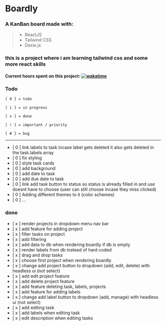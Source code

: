 # Boardly

### A KanBan board made with:

> - ReactJS
> - Tailwind CSS
> - Dexie.js

### this is a project where i am learning tailwind css and some more react skills

#### Current hours spent on this project: [![wakatime](https://wakatime.com/badge/user/86a552fc-d0f8-4683-b1f8-6319e690ff78/project/7d042cc3-169a-4aca-9c6f-e407b54df603.svg)](https://wakatime.com/badge/user/86a552fc-d0f8-4683-b1f8-6319e690ff78/project/7d042cc3-169a-4aca-9c6f-e407b54df603)

### Todo

`[ 0 ] = todo`

`[ i ] = in progress`

`[ x ] = done`

`[ ! ] = important / priority`

`[ # ] = bug`

---

- [ 0 ] link labels to task incase label gets deleted it also gets deleted in the task.labels array
- [ 0 ] fix styling
- [ 0 ] style task cards
- [ 0 ] add background
- [ 0 ] add date to task
- [ 0 ] add due date to task
- [ 0 ] link add task button to status so status is already filled in and use doesnt have to choose (user can still choose incase they miss clicked)
- [ 0 ] Adding different themes to it (color schemes)
- [ 0 ] ...

### done

- [ x ] render projects in dropdown menu nav bar
- [ x ] add feature for adding project
- [ x ] filter tasks on project
- [ x ] add filtering
- [ x ] add data to db when rendering boardly if db is empty
- [ x ] render labels from db instead of hard coded
- [ x ] drag and drop tasks
- [ x ] choose first project when rendering boardly
- [ x ] change add project button to dropdown (add, edit, delete) with headless ui (not select)
- [ x ] add edit project feature
- [ x ] add delete project feature
- [ x ] add feature deleting task, labels, projects
- [ x ] add feature for adding labels
- [ x ] change add label button to dropdown (add, manage) with headless ui (not select)
- [ x ] add editing task
- [ x ] add labels when editing task
- [ x ] edit description when editing tasks
